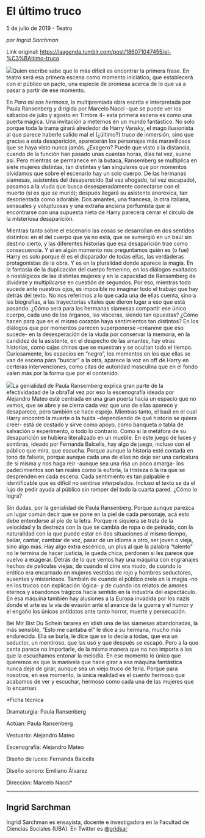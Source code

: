 # El último truco



5 de julio de 2019 - Teatro

_por Ingrid Sarchman_

Link original: https://laagenda.tumblr.com/post/186071047455/el-%C3%BAltimo-truco

![](https://64.media.tumblr.com/9ddb9a56c814168a7b57994c294c6d1c/3c993408bc80a36f-ae/s500x750/db793c19e31bc90bbef4b751a924ae8adfe7e2e1.jpg)Quien escribe sabe que lo más difícil es encontrar la primera frase. En teatro será esa primera escena como momento iniciático, que establecerá con el público un pacto, una especie de promesa acerca de lo que va a pasar a partir de ese momento.


En *Para mí sos hermosa*, la multipremiada obra escrita e interpretada por Paula Ransenberg y dirigida por Marcelo Nacci -que se puede ver los sábados de julio y agosto en Timbre 4- esta primera escena es como una puerta mágica. Una invitación a meternos en un mundo fantástico. No solo porque toda la trama girará alrededor de Harry Vansky, el mago ilusionista al que parece haberle salido mal el (¿último?) truco de inmersión, sino que gracias a esta desaparición, aparecerán los personajes más maravillosos que se haya visto nunca jamás. ¿Exagero? Puede que visto a la distancia, cuando de la función han pasado unas cuantas horas, días tal vez, suene así. Pero mientras se permanece en la butaca, Ransemberg se multiplica en siete mujeres distintas, tan distintas y tan singulares que por momentos olvidamos que sobre el escenario hay un solo cuerpo. De las hermanas siamesas, asistentes del desaparecido (tal vez ahogado, tal vez escapado), pasamos a la viuda que busca desesperadamente conectarse con el muerto (si es que se murió); después llegará su asistente anoréxica, tan desorientada como adorable. Dos amantes, una francesa, la otra italiana, sensuales y voluptuosas y una extraña anciana perfumista que al encontrarse con una supuesta nieta de Harry parecerá cerrar el círculo de la misteriosa desaparición.


Mientras tanto sobre el escenario las cosas se desarrollan en dos sentidos distintos: en el del cuerpo que ya no está, que se sumergió en un baúl sin destino cierto, y las diferentes historias que esa desaparición trae como consecuencia. Y si en algún momento nos preguntamos quién es (o fue) Harry es solo porque él es el disparador de todas ellas, las verdaderas protagonistas de la obra. Y es en la pluralidad donde aparece la magia. En la fantasía de la duplicación del cuerpo femenino, en los diálogos exaltados o nostálgicos de las distintas mujeres y en la capacidad de Ransemberg de dividirse y multiplicarse en cuestión de segundos. Por eso, mientras todo sucede ante nuestros ojos, es imposible no imaginar todo el trabajo que hay detrás del texto. No nos referimos a lo que cada una de ellas cuenta, sino a las biografías, a las trayectorias vitales que dieron lugar a eso que está pasando. ¿Cómo será para las hermanas siamesas compartir ese único cuerpo, cada uno de los órganos, las vísceras, siendo tan opuestas? ¿Cómo hacen para que en el mismo corazón haya sentimientos tan distintos? En los diálogos que por momentos parecen superponerse –créanme que eso sucede- en la desesperación de la viuda por conservar la memoria, en la candidez de la asistente, en el despecho de las amantes, hay otras historias, como cajas chinas que se muestran y se ocultan todo el tiempo. Curiosamente, los espacios en “negro”, los momentos en los que ellas se van de escena para “buscar” a la otra, aparece la voz en off de Harry en certeras intervenciones, como citas de autoridad masculina que en el fondo valen más por la forma que por el contenido.


![](https://64.media.tumblr.com/9ddb9a56c814168a7b57994c294c6d1c/3c993408bc80a36f-ae/s500x750/db793c19e31bc90bbef4b751a924ae8adfe7e2e1.jpg)La genialidad de Paula Ransemberg explica gran parte de la efectividadad de la obraTal vez por eso la escenografía ideada por Alejandro Mateo esté centrada en una gran puerta hacia un espacio que no vemos, que se abre y se cierra cada vez que una de ellas aparece y desaparece, pero también se hace espejo. Mientras tanto, el baúl en el cual Harry encontró la muerte o la huida –dependiendo de qué historia se quiera creer- está de costado y sirve como apoyo, como banqueta o tabla de salvación o experimento, o todo lo contrario. Como si la metáfora de su desaparición se hubiera literalizado en un mueble. En este juego de luces y sombras, ideado por Fernanda Balcells, hay algo de juego, incluso con el público que mira, que escucha. Porque aunque la historia esté contada en tono de falsete, porque aunque cada una de ellas no deje ser una caricatura de sí misma y nos haga reír -aunque sea una risa un poco amarga- los padecimientos son tan reales como la euforia, la tristeza o la ira que se desprenden en cada escena. Cada sentimiento es tan palpable e identificable que es difícil no sentirse interpelados. Incluso el texto se da el lujo de pedir ayuda al público sin romper del todo la cuarta pared. ¿Cómo lo logra? 


Sin dudas, por la genialidad de Paula Ransenberg. Porque aunque parezca un lugar común decir que se pone en la piel de cada personaje, acá esto debe entenderse al pie de la letra. Porque ni siquiera se trata de la velocidad y la destreza con la que se cambia de ropa o de peinado, con la naturalidad con la que puede estar en dos situaciones al mismo tiempo, bailar, cantar, cambiar de voz, pasar de un idioma a otro, ser joven o vieja, sino algo más. Hay algo extra escénico, un plus al que la palabra “talento” no le termina de hacer justicia, le queda chica, perdonen si les parece que vuelvo a exagerar. Detrás de lo que vemos hay una máquina con engranajes hechos de películas viejas, de cuando el cine era mudo, de cuando lo erótico era encarnado en mujeres vestidas de rojo y hombres seductores, ausentes y misteriosos. También de cuando el público creía en la magia -no en los trucos con explicación lógica- y de cuando los relatos de amores eternos y abandonos trágicos hacia sentido en la industria del espectáculo. En esa máquina también hay alusiones a la Europa invadida por los nazis donde el arte es la vía de evasión ante el avance de la guerra y el humor y el engaño los únicos antídotos ante tanto horror, muerte y persecución.


Bei Mir Bist Du Schein tararea en idish una de las siamesas abandonadas, la más sensible, “Esto me cantaba él” le dice a su hermana, mucho más endurecida. Ella se burla, le dice que se lo decía a todas, que era un seductor, un mentiroso, que las usó y que después se escapó. Pero a la que canta parece no importarle, de la misma manera que no nos importa a los que la escuchamos entonar la melodía. En ese momento lo único que queremos es que la manivela que hace girar a esa máquina fantástica nunca deje de girar, aunque sea un viejo truco de feria. Porque para nosotros, en ese momento, la única realidad es el cuento hermoso que acabamos de ver y escuchar, hermoso como cada una de las mujeres que lo encarnan.


  
  
*Ficha técnica  

Dramaturgia: Paula Ransenberg  

Actúan: Paula Ransenberg  

Vestuario: Alejandro Mateo  

Escenografía: Alejandro Mateo  

Diseño de luces: Fernanda Balcells  

Diseño sonoro: Emiliano Álvarez  

Dirección: Marcelo Nacci*



---

Ingrid Sarchman
---------------

Ingrid Sarchman es ensayista, docente e investigadora en la Facultad de Ciencias Sociales (UBA). En Twitter es [@gridsar](https://twitter.com/gridsar) 

